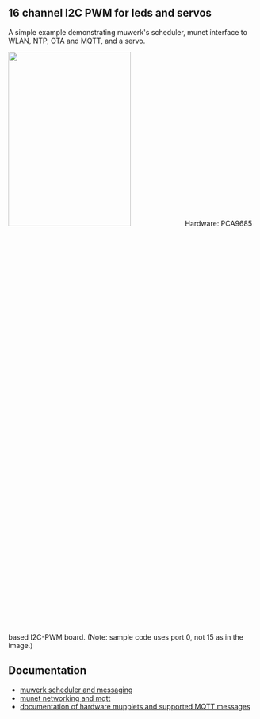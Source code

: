 ## 16 channel I2C PWM for leds and servos

A simple example demonstrating muwerk's scheduler, munet interface to WLAN, NTP, OTA and MQTT, and a servo.

<img src="https://github.com/muwerk/mupplets/blob/master/Resources/i2c_pwm_servo.png" width="70%" height="30%">
Hardware: PCA9685 based I2C-PWM board. (Note: sample code uses port 0, not 15 as in the image.)

## Documentation

* [muwerk scheduler and messaging](https://github.com/muwerk/muwerk)
* [munet networking and mqtt](https://github.com/muwerk/munet)
* [documentation of hardware mupplets and supported MQTT messages](https://github.com/muwerk/mupplets)
